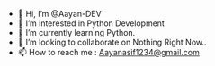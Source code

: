 - 👋 Hi, I’m @Aayan-DEV
- 👀 I’m interested in Python Development
- 🌱 I’m currently learning Python.
- 💞️ I’m looking to collaborate on Nothing Right Now..
- 📫 How to reach me : Aayanasif1234@gmail.com

<!---
Aayan-DEV/Aayan-DEV is a ✨ special ✨ repository because its `README.md` (this file) appears on your GitHub profile.
You can click the Preview link to take a look at your changes.
--->
